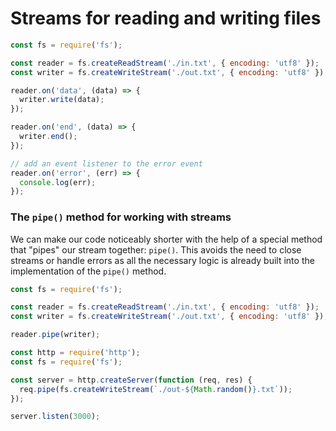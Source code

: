 # Streams for reading and writing files
```jsx
const fs = require('fs');

const reader = fs.createReadStream('./in.txt', { encoding: 'utf8' });
const writer = fs.createWriteStream('./out.txt', { encoding: 'utf8' });

reader.on('data', (data) => {
  writer.write(data);
});

reader.on('end', (data) => {
  writer.end();
});

// add an event listener to the error event
reader.on('error', (err) => {
  console.log(err);
});
```

### The `pipe()` method for working with streams
We can make our code noticeably shorter with the help of a special method that "pipes" our stream together: `pipe()`. This avoids the need to close streams or handle errors as all the necessary logic is already built into the implementation of the `pipe()` method.

```jsx
const fs = require('fs');

const reader = fs.createReadStream('./in.txt', { encoding: 'utf8' });
const writer = fs.createWriteStream('./out.txt', { encoding: 'utf8' });

reader.pipe(writer);
```

```jsx
const http = require('http');
const fs = require('fs');

const server = http.createServer(function (req, res) {
  req.pipe(fs.createWriteStream(`./out-${Math.random()}.txt`));
});

server.listen(3000);
```